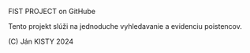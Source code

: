 FIST PROJECT on GitHube

Tento projekt slúži na jednoduche vyhledavanie a evidenciu poistencov.

(C) Ján KISTY
        2024

